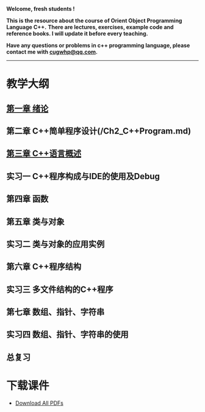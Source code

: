 **Welcome, fresh students !**

**This is the resource about the course of Orient Object Programming Language C++.**
**There are lectures, exercises, example code and reference books. I will update it before every teaching.**

**Have any questions or problems in c++ programming language, please contact me with <cugwhp@qq.com>.**

---

# 教学大纲
## [第一章 绪论](./Ch1_Introduction.md)
## 第二章 C++简单程序设计(/Ch2_C++Program.md)
## [第三章 C++语言概述](/Ch3_C++Basic.md)
## 实习一 C++程序构成与IDE的使用及Debug
## 第四章 函数
## 第五章 类与对象
## 实习二 类与对象的应用实例
## 第六章 C++程序结构	
## 实习三 多文件结构的C++程序
## 第七章 数组、指针、字符串
## 实习四 数组、指针、字符串的使用 
## 总复习

# 下载课件
- [Download All PDFs](https://github.com/cugwhp/OOPCPP/tree/master/docs/PDFs)
